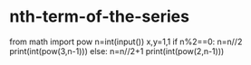 # nth-term-of-the-series
from math import pow
n=int(input())
x,y=1,1
if n%2==0:
  n=n//2
  print(int(pow(3,n-1)))
else:
  n=n//2+1
  print(int(pow(2,n-1)))
  

